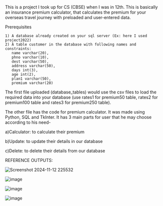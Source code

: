 This is a project I took up for CS (CBSE) when I was in 12th.
This is basically an insurance premium calculator, that calculates the premium for your
overseas travel journey with preloaded and user-entered data.

Prerequisites

    1) A database already created on your sql server (Ex: here I used project2022)
    2) A table customer in the database with following names and constraints:
       name varchar(20),
       phno varchar(10),
       dest varchar(50),
       address varchar(50),
       days int(3),
       age int(2),
       plan1 varchar(50),
       premium varchar(20)

The first file uploaded (database_tables) would use the csv files to load the required data into your
database (use rates1 for premium50 table, rates2 for premium100 table and rates3 for premium250 table).

The other file has the code for premium calculator. It was made using Python, SQL and TkInter.
It has 3 main parts for user that he may choose according to his need- 

a)Calculator: to calculate their premium

b)Update: to update their details in our database

c)Delete: to delete their details from our database


REFERENCE OUTPUTS:

![Screenshot 2024-11-12 225532](https://github.com/user-attachments/assets/05027ae1-e9ef-4aa6-8291-36485ef63c1b)

![image](https://github.com/user-attachments/assets/481bbce1-238a-4607-88ff-164a6355f493)

![image](https://github.com/user-attachments/assets/5dd1635b-b0ad-4806-a417-f9603d2969d9)

![image](https://github.com/user-attachments/assets/5d970d13-be5a-4750-b52e-34386e5cf493)
